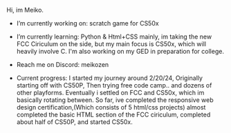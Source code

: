 Hi, im Meiko.

-  I’m currently working on: scratch game for CS50x
  
-  I’m currently learning: Python & Html+CSS mainly, im taking the new FCC Ciriculum on the side, but my main focus is CS50x, which will heavily involve C. I'm also working on my GED in preparation for college.
  
-  Reach me on Discord: meikozen
    
- Current progress: I started my journey around 2/20/24, Originally starting off with CS50P, Then trying free code camp.. and dozens of other playforms. Eventually i settled on FCC and CS50x, which im basically rotating between. So far, ive completed the responsive web design certification,(Which consists of 5 html/css projects) almost completed the basic HTML section of the FCC ciriculum, completed about half of CS50P, and started CS50x.
